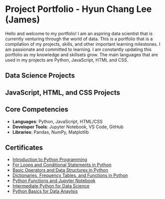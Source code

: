 # Project Portfolio - Hyun Chang Lee (James)
Hello and welcome to my portfolio! I am an aspiring data scientist that is currently venturing through the world of data. This is a portfolio that is a compilation of my projects, skills, and other important learning milestones. I am passionate and committed to learning. I am constantly updating this portfolio as my knowledge and skillsets grow. The main languages that are used in my projects are Python, JavaScript, HTML and CSS. 

## Data Science Projects

## JavaScript, HTML, and CSS Projects

## Core Competencies

- **Languages**: Python, JavaScript, HTML/CSS
- **Developer Tools**: Jupyter Notebook, VS Code, GitHub
- **Libraries**: Pandas, NumPy, Matplotlib

## Certificates
- [Introduction to Python Programming](https://github.com/leegusckd/Portfolio/blob/main/Certificates/1--Introduction-to-Python-Programming.pdf)
- [For Loops and Conditional Statements in Python](https://github.com/leegusckd/Portfolio/blob/main/Certificates/2--For-Loops-and-Conditional-Statements-in-Python.pdf)
- [Basic Operators and Data Structures in Python](https://github.com/leegusckd/Portfolio/blob/main/Certificates/3--Basic-Operators-and-Data-Structures-in-Python.pdf)
- [Dictionaries, Frequency Tables, and Functions in Python](https://github.com/leegusckd/Portfolio/blob/main/Certificates/4--Dictionaries%2C-Frequency-Tables%2C-and-Functions-in-Python.pdf)
- [Python Functions and Jupyter Notebook](https://github.com/leegusckd/Portfolio/blob/main/Certificates/5--Python-Functions-and-Jupyter-Notebook.pdf)
- [Intermediate Python for Data Science](https://github.com/leegusckd/Portfolio/blob/main/Certificates/6--Intermediate-Python-for-Data-Science.pdf)
- [Python Basics for Data Anaylsis](https://github.com/leegusckd/Portfolio/blob/main/Certificates/James-Lee--Python-Basics-for-Data-Analysis%20(1).pdf)
